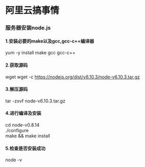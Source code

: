 阿里云搞事情
====
### 服务器安装node.js

#### 1.安装必要的make以及gcc,gcc-c++编译器
 yum -y install make gcc gcc-c++
#### 2.获取源码
 wget wget -c https://nodejs.org/dist/v6.10.3/node-v6.10.3.tar.gz
#### 3.解压源码
 tar -zxvf node-v6.10.3.tar.gz
#### 4.进行编译及安装
cd node-v0.8.14
<br/>
./configure
<br/>
make && make install
#### 5.检查是否安装成功
node -v
